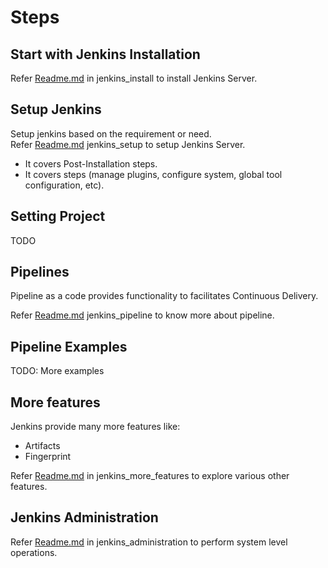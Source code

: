 
# Steps
## Start with Jenkins Installation
Refer [Readme.md](jenkins_install/Readme.md) in jenkins_install to install Jenkins Server.

## Setup Jenkins
Setup jenkins based on the requirement or need. \
Refer [Readme.md](jenkins_setup/Readme.md) jenkins_setup to setup Jenkins Server.
- It covers Post-Installation steps.
- It covers steps (manage plugins, configure system, global tool configuration, etc). 

## Setting Project
TODO

## Pipelines
Pipeline as a code provides functionality to facilitates Continuous Delivery.

Refer [Readme.md](jenkins_pipeline/Readme.md) jenkins_pipeline to know more about pipeline.

## Pipeline Examples
TODO: More examples

## More features
Jenkins provide many more features like:
- Artifacts
- Fingerprint

Refer [Readme.md](jenkins_more_features/Readme.md) in jenkins_more_features to explore various other features.

## Jenkins Administration
Refer [Readme.md](jenkins_administration/Readme.md) in jenkins_administration to perform system level operations.
